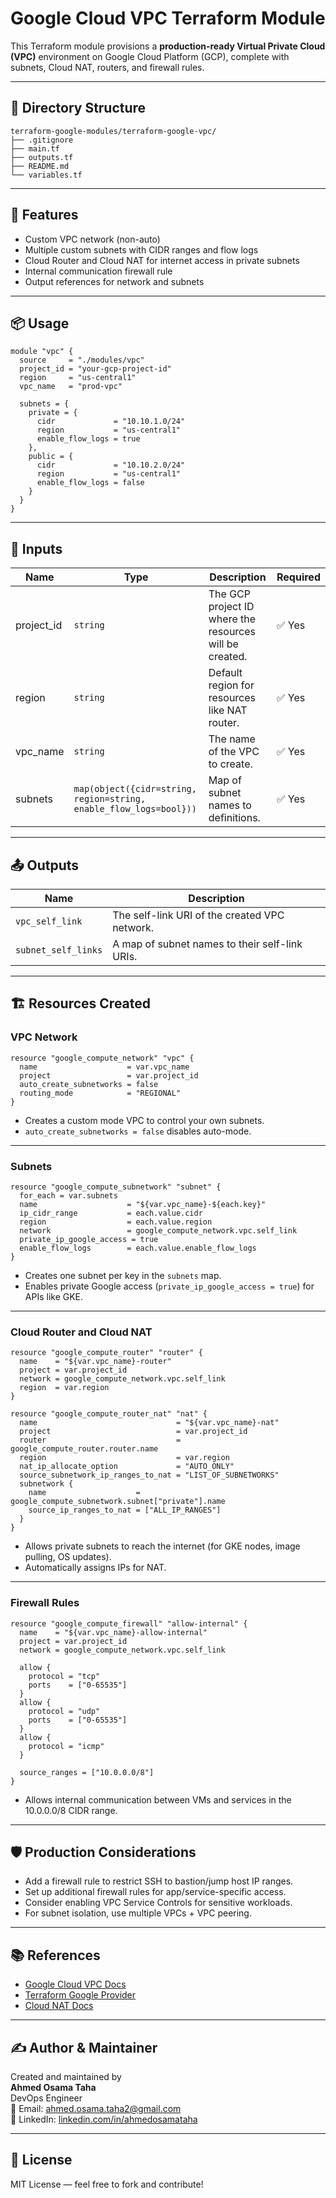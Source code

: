 # Google Cloud VPC Terraform Module

This Terraform module provisions a **production-ready Virtual Private Cloud (VPC)** environment on Google Cloud Platform (GCP), complete with subnets, Cloud NAT, routers, and firewall rules.

---

## 📁 Directory Structure

```text
terraform-google-modules/terraform-google-vpc/
├── .gitignore
├── main.tf
├── outputs.tf
├── README.md
└── variables.tf
```

---

## 🚀 Features

- Custom VPC network (non-auto)
- Multiple custom subnets with CIDR ranges and flow logs
- Cloud Router and Cloud NAT for internet access in private subnets
- Internal communication firewall rule
- Output references for network and subnets

---

## 📦 Usage

```hcl
module "vpc" {
  source     = "./modules/vpc"
  project_id = "your-gcp-project-id"
  region     = "us-central1"
  vpc_name   = "prod-vpc"

  subnets = {
    private = {
      cidr             = "10.10.1.0/24"
      region           = "us-central1"
      enable_flow_logs = true
    },
    public = {
      cidr             = "10.10.2.0/24"
      region           = "us-central1"
      enable_flow_logs = false
    }
  }
}
```

---

## 🧩 Inputs

| Name        | Type                                                                 | Description                                             | Required |
|-------------|----------------------------------------------------------------------|---------------------------------------------------------|----------|
| project_id  | `string`                                                             | The GCP project ID where the resources will be created. | ✅ Yes   |
| region      | `string`                                                             | Default region for resources like NAT router.           | ✅ Yes   |
| vpc_name    | `string`                                                             | The name of the VPC to create.                          | ✅ Yes   |
| subnets     | `map(object({cidr=string, region=string, enable_flow_logs=bool}))`   | Map of subnet names to definitions.                     | ✅ Yes   |

---

## 📤 Outputs

| Name              | Description                                         |
|-------------------|-----------------------------------------------------|
| `vpc_self_link`   | The self-link URI of the created VPC network.       |
| `subnet_self_links` | A map of subnet names to their self-link URIs.    |

---

## 🏗️ Resources Created

### VPC Network

```hcl
resource "google_compute_network" "vpc" {
  name                    = var.vpc_name
  project                 = var.project_id
  auto_create_subnetworks = false
  routing_mode            = "REGIONAL"
}
```

- Creates a custom mode VPC to control your own subnets.
- `auto_create_subnetworks = false` disables auto-mode.

---

### Subnets

```hcl
resource "google_compute_subnetwork" "subnet" {
  for_each = var.subnets
  name                    = "${var.vpc_name}-${each.key}"
  ip_cidr_range           = each.value.cidr
  region                  = each.value.region
  network                 = google_compute_network.vpc.self_link
  private_ip_google_access = true
  enable_flow_logs        = each.value.enable_flow_logs
}
```

- Creates one subnet per key in the `subnets` map.
- Enables private Google access (`private_ip_google_access = true`) for APIs like GKE.

---

### Cloud Router and Cloud NAT

```hcl
resource "google_compute_router" "router" {
  name    = "${var.vpc_name}-router"
  project = var.project_id
  network = google_compute_network.vpc.self_link
  region  = var.region
}

resource "google_compute_router_nat" "nat" {
  name                               = "${var.vpc_name}-nat"
  project                            = var.project_id
  router                             = google_compute_router.router.name
  region                             = var.region
  nat_ip_allocate_option             = "AUTO_ONLY"
  source_subnetwork_ip_ranges_to_nat = "LIST_OF_SUBNETWORKS"
  subnetwork {
    name                    = google_compute_subnetwork.subnet["private"].name
    source_ip_ranges_to_nat = ["ALL_IP_RANGES"]
  }
}
```

- Allows private subnets to reach the internet (for GKE nodes, image pulling, OS updates).
- Automatically assigns IPs for NAT.

---

### Firewall Rules

```hcl
resource "google_compute_firewall" "allow-internal" {
  name    = "${var.vpc_name}-allow-internal"
  project = var.project_id
  network = google_compute_network.vpc.self_link

  allow {
    protocol = "tcp"
    ports    = ["0-65535"]
  }
  allow {
    protocol = "udp"
    ports    = ["0-65535"]
  }
  allow {
    protocol = "icmp"
  }

  source_ranges = ["10.0.0.0/8"]
}
```

- Allows internal communication between VMs and services in the 10.0.0.0/8 CIDR range.

---

## 🛡️ Production Considerations

- Add a firewall rule to restrict SSH to bastion/jump host IP ranges.
- Set up additional firewall rules for app/service-specific access.
- Consider enabling VPC Service Controls for sensitive workloads.
- For subnet isolation, use multiple VPCs + VPC peering.

---

## 📚 References

- [Google Cloud VPC Docs](https://cloud.google.com/vpc/docs)
- [Terraform Google Provider](https://registry.terraform.io/providers/hashicorp/google/latest)
- [Cloud NAT Docs](https://cloud.google.com/nat/docs)

---

## ✍️ Author & Maintainer

Created and maintained by  
**Ahmed Osama Taha**  
DevOps Engineer  
📧 Email: [ahmed.osama.taha2@gmail.com](mailto:ahmed.osama.taha2@gmail.com)  
🔗 LinkedIn: [linkedin.com/in/ahmedosamataha](https://www.linkedin.com/in/ahmedosamataha)


---

## 🪪 License

MIT License — feel free to fork and contribute!

